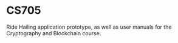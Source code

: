 # CS705
Ride Hailing application prototype, as well as user manuals for the Cryptography and Blockchain course.
